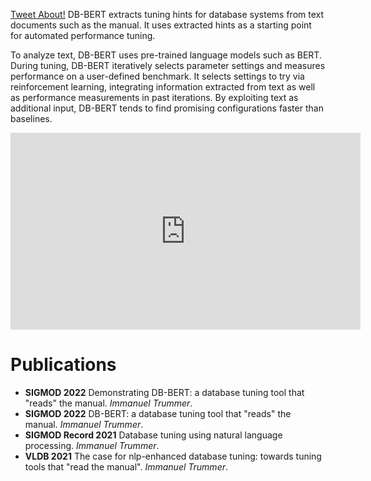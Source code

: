 <a class="twitter-share-button"
  href="https://twitter.com/intent/tweet?text=DB-BERT%20mines%20hints%20for%20database%20tuning%20from%20text%20documents%20-%20check%20it%20out%20at%20https%3A%2F%2Fitrummer.github.io%2Fdbbert%2F%21"
  data-size="large">
Tweet About!</a><script async src="https://platform.twitter.com/widgets.js" charset="utf-8"></script> DB-BERT extracts tuning hints for database systems from text documents such as the manual. It uses extracted hints as a starting point for automated performance tuning. 

To analyze text, DB-BERT uses pre-trained language models such as BERT. During tuning, DB-BERT iteratively selects parameter settings and measures performance on a user-defined benchmark. It selects settings to try via reinforcement learning, integrating information extracted from text as well as performance measurements in past iterations. By exploiting text as additional input, DB-BERT tends to find promising configurations faster than baselines.

<p align="center">
<iframe width="560" height="315" src="https://www.youtube.com/embed/JFQbrK5GgFk" title="YouTube video player" frameborder="0" allow="accelerometer; autoplay; clipboard-write; encrypted-media; gyroscope; picture-in-picture" allowfullscreen></iframe>
</p>

# Publications

- **SIGMOD 2022** Demonstrating DB-BERT: a database tuning tool that "reads" the manual. _Immanuel Trummer_.
- **SIGMOD 2022** DB-BERT: a database tuning tool that "reads" the manual. _Immanuel Trummer_.
- **SIGMOD Record 2021** Database tuning using natural language processing. _Immanuel Trummer_.
- **VLDB 2021** The case for nlp-enhanced database tuning: towards tuning tools that "read the manual". _Immanuel Trummer_.
